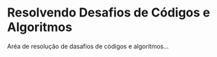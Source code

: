 # Resolvendo Desafios de Códigos e Algoritmos
Aréa de resolução de dasafios de códigos e algoritmos...
